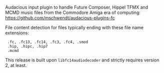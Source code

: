 Audacious input plugin to handle Future Composer, Hippel TFMX
and MCMD music files from the Commodore Amiga era of computing:
https://github.com/mschwendt/audacious-plugins-fc

File content detection for files typically ending with these
file name extensions:

     .fc, .fc13, .fc14, .fc3, .fc4, .smod
     .hip, .hipc, .hip7
     .mcmd

This release is built upon ``libfc14audiodecoder`` and strictly requires version 2, at least.
